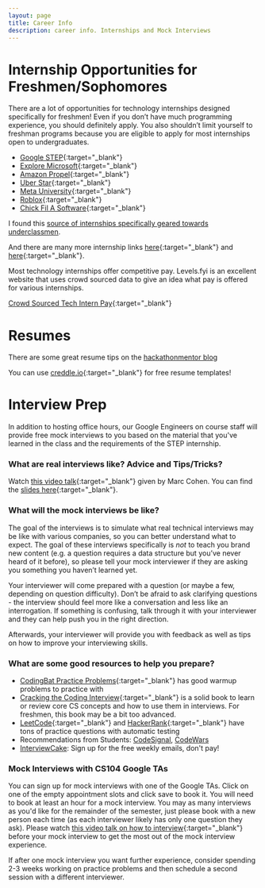 ```yaml
---
layout: page
title: Career Info
description: career info. Internships and Mock Interviews
---
```


# Internship Opportunities for Freshmen/Sophomores

There are a lot of opportunities for technology internships designed specifically for freshmen! Even if you don’t have much programming experience, you should definitely apply. You also shouldn’t limit yourself to freshman programs because you are eligible to apply for most internships open to undergraduates.

- [Google STEP](https://buildyourfuture.withgoogle.com/programs/step/){:target="_blank"}
- [Explore Microsoft](https://jobs.careers.microsoft.com/global/en/job/1590499/Software-Engineering%3A-Intern-Opportunities-for-University-Students%2C-Redmond){:target="_blank"}
- [Amazon Propel](https://www.amazon.jobs/en/jobs/2408098/software-development-engineer-internship-2024-us){:target="_blank"}
- [Uber Star](https://www.uber.com/us/en/careers/uberstar/){:target="_blank"}
- [Meta University](https://www.metacareers.com/careerprograms/pathways/metauniversity){:target="_blank"}
- [Roblox](https://careers.roblox.com/jobs/5221293){:target="_blank"}
- [Chick Fil A Software](https://careers-chickfila.icims.com/jobs/14373/dtt-software-engineering-summer-2024-intern/job){:target="_blank"}

I found this [source of internships specifically geared towards underclassmen](https://github.com/codicate/underclassmen-internships).

And there are many more internship links [here](https://github.com/SimplifyJobs/Summer2024-Internships){:target="_blank"} and [here](https://www.levels.fyi/internships/){:target="_blank"}.

Most technology internships offer competitive pay. Levels.fyi is an excellent website that uses crowd sourced data to give an idea what pay is offered for various internships.

[Crowd Sourced Tech Intern Pay](https://www.levels.fyi/internships/){:target="_blank"}
  
# Resumes
There are some great resume tips on the [hackathonmentor blog](http://tinyurl.com/writingresumetips)

You can use [creddle.io](http://creddle.io/){:target="_blank"} for free resume templates! 

# Interview Prep
In addition to hosting office hours, our Google Engineers on course staff will provide free mock interviews to you based on the material that you've learned in the class and the requirements of the STEP internship. 

### What are real interviews like? Advice and Tips/Tricks?

Watch [this video talk](https://www.youtube.com/watch?v=FG5860rWppA){:target="_blank"} given by Marc Cohen. You can find the [slides here](mco.fyi/interview){:target="_blank"}.

### What will the mock interviews be like?

The goal of the interviews is to simulate what real technical interviews may be like with various companies, so you can better understand what to expect. The goal of these interviews specifically is *not* to teach you brand new content (e.g. a question requires a data structure but you’ve never heard of it before), so please tell your mock interviewer if they are asking you something you haven’t learned yet.

Your interviewer will come prepared with a question (or maybe a few, depending on question difficulty). Don’t be afraid to ask clarifying questions - the interview should feel more like a conversation and less like an interrogation. If something is confusing, talk through it with your interviewer and they can help push you in the right direction.

Afterwards, your interviewer will provide you with feedback as well as tips on how to improve your interviewing skills. 

### What are some good resources to help you prepare?

- [CodingBat Practice Problems](https://codingbat.com/python){:target="_blank"} has good warmup problems to practice with
- [Cracking the Coding Interview](https://www.crackingthecodinginterview.com/){:target="_blank"} is a solid book to learn or review core CS concepts and how to use them in interviews. For freshmen, this book may be a bit too advanced.
- [LeetCode](https://leetcode.com/){:target="_blank"} and [HackerRank](https://www.hackerrank.com/){:target="_blank"} have tons of practice questions with automatic testing
-  Recommendations from Students: [CodeSignal](https://codesignal.com/), [CodeWars](https://www.codewars.com/)
-  [InterviewCake](https://interviewcake.com): Sign up for the free weekly emails, don't pay!

### Mock Interviews with CS104 Google TAs

You can sign up for mock interviews with one of the Google TAs. Click on one of the empty appointment slots and click save to book it. You will need to book at least an hour for a mock interview. You may as many interviews as you'd like for the remainder of the semester, just please book with a new person each time (as each interviewer likely has only one question they ask). Please watch [this video talk on how to interview](https://www.youtube.com/watch?v=FG5860rWppA){:target="_blank"} before your mock interview to get the most out of the mock interview experience. 

If after one mock interview you want further experience, consider spending 2-3 weeks working on practice problems and then schedule a second session with a different interviewer.
